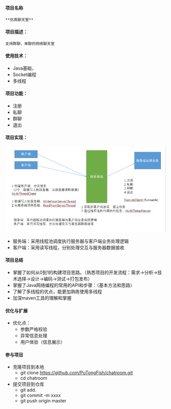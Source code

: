#### 项目名称

    **仿真聊天室**

#### 项目描述：
    支持群聊，单聊的网络聊天室
#### 使用技术：
+ Java基础，
+ Socket编程
+ 多线程
#### 项目功能：
+ 注册
+ 私聊
+ 群聊
+ 退出
#### 项目实现：
![](design.png)
+ 服务端：采用线程池调度执行服务器与客户端业务处理逻辑
+ 客户端：采用读写线程，分别处理交互与服务器数据接收
#### 项目总结
+ 掌握了如何从0到1的构建项目思路。（熟悉项目的开发流程：需求->分析->技术选择->设计->编码->测试->打包发布）
+ 掌握了Java网络编程的常用的API和步骤：（基本方法和思路）
+ 了解了多线程的优点，能更加熟练使用多线程
+ 加深maven工具的理解和掌握
#### 优化与扩展
+ 优化点：
    + 参数严格校验
    + 异常信息处理
    + 用户体验（信息展示）
#### 参与项目
+ 克隆项目到本地
    + git clone https://github.com/PuTongFish/chatroom.git
    + cd chatroom
+ 提交项目到仓库
    + git add.
    + git commit -m xxxx
    + git push origin master
